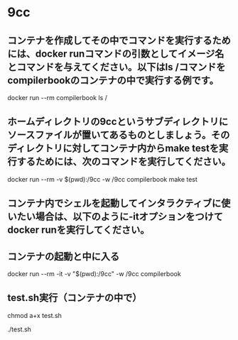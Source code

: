 # 9cc

## コンテナを作成してその中でコマンドを実行するためには、docker runコマンドの引数としてイメージ名とコマンドを与えてください。以下はls /コマンドをcompilerbookのコンテナの中で実行する例です。
docker run --rm compilerbook ls /

## ホームディレクトリの9ccというサブディレクトリにソースファイルが置いてあるものとしましょう。そのディレクトリに対してコンテナ内からmake testを実行するためには、次のコマンドを実行してください。

docker run --rm -v $(pwd):/9cc -w /9cc compilerbook make test

## コンテナ内でシェルを起動してインタラクティブに使いたい場合は、以下のように-itオプションをつけてdocker runを実行してください。

## コンテナの起動と中に入る
docker run --rm -it -v "$(pwd):/9cc" -w /9cc compilerbook

## test.sh実行（コンテナの中で）
chmod a+x test.sh

./test.sh